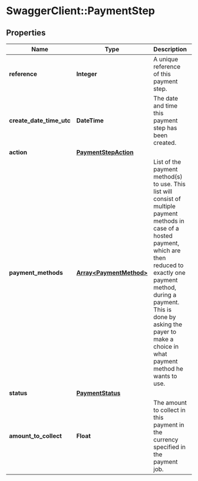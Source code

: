 # SwaggerClient::PaymentStep

## Properties
Name | Type | Description | Notes
------------ | ------------- | ------------- | -------------
**reference** | **Integer** | A unique reference of this payment step. | [optional] 
**create_date_time_utc** | **DateTime** | The date and time this payment step has been created. | [optional] 
**action** | [**PaymentStepAction**](PaymentStepAction.md) |  | [optional] 
**payment_methods** | [**Array&lt;PaymentMethod&gt;**](PaymentMethod.md) | List of the payment method(s) to use.  This list will consist of multiple payment methods in case of a hosted payment, which are then reduced to exactly one payment method,  during a payment. This is done by asking the payer to make a choice in what payment method he wants to use. | [optional] 
**status** | [**PaymentStatus**](PaymentStatus.md) |  | [optional] 
**amount_to_collect** | **Float** | The amount to collect in this payment in the currency specified in the payment job. | [optional] 

